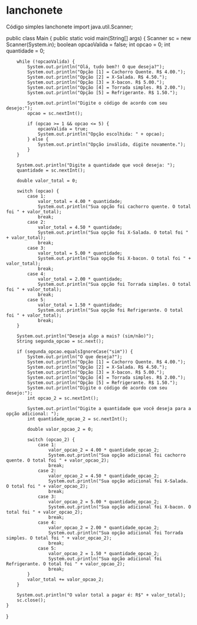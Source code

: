 # lanchonete
Código simples lanchonete
import java.util.Scanner;

public class Main {
    public static void main(String[] args) {
        Scanner sc = new Scanner(System.in);
        boolean opcaoValida = false;
        int opcao = 0;
        int quantidade = 0;

        while (!opcaoValida) {
            System.out.println("Olá, tudo bem?! O que deseja?");
            System.out.println("Opção [1] = Cachorro Quente. R$ 4.00.");
            System.out.println("Opção [2] = X-Salada. R$ 4.50.");
            System.out.println("Opção [3] = X-bacon. R$ 5.00.");
            System.out.println("Opção [4] = Torrada simples. R$ 2.00.");
            System.out.println("Opção [5] = Refrigerante. R$ 1.50.");

            System.out.println("Digite o código de acordo com seu desejo:");
            opcao = sc.nextInt();

            if (opcao >= 1 && opcao <= 5) {
                opcaoValida = true;
                System.out.println("Opção escolhida: " + opcao);
            } else {
                System.out.println("Opção inválida, digite novamente.");
            }
        }

        System.out.println("Digite a quantidade que você deseja: ");
        quantidade = sc.nextInt();

        double valor_total = 0;

        switch (opcao) {
            case 1:
                valor_total = 4.00 * quantidade;
                System.out.println("Sua opção foi cachorro quente. O total foi " + valor_total);
                break;
            case 2:
                valor_total = 4.50 * quantidade;
                System.out.println("Sua opção foi X-Salada. O total foi " + valor_total);
                break;
            case 3:
                valor_total = 5.00 * quantidade;
                System.out.println("Sua opção foi X-bacon. O total foi " + valor_total);
                break;
            case 4:
                valor_total = 2.00 * quantidade;
                System.out.println("Sua opção foi Torrada simples. O total foi " + valor_total);
                break;
            case 5:
                valor_total = 1.50 * quantidade;
                System.out.println("Sua opção foi Refrigerante. O total foi " + valor_total);
                break;
        }

        System.out.println("Deseja algo a mais? (sim/não)");
        String segunda_opcao = sc.next();

        if (segunda_opcao.equalsIgnoreCase("sim")) {
            System.out.println("O que deseja?");
            System.out.println("Opção [1] = Cachorro Quente. R$ 4.00.");
            System.out.println("Opção [2] = X-Salada. R$ 4.50.");
            System.out.println("Opção [3] = X-bacon. R$ 5.00.");
            System.out.println("Opção [4] = Torrada simples. R$ 2.00.");
            System.out.println("Opção [5] = Refrigerante. R$ 1.50.");
            System.out.println("Digite o código de acordo com seu desejo:");
            int opcao_2 = sc.nextInt();

            System.out.println("Digite a quantidade que você deseja para a opção adicional: ");
            int quantidade_opcao_2 = sc.nextInt();

            double valor_opcao_2 = 0;

            switch (opcao_2) {
                case 1:
                    valor_opcao_2 = 4.00 * quantidade_opcao_2;
                    System.out.println("Sua opção adicional foi cachorro quente. O total foi " + valor_opcao_2);
                    break;
                case 2:
                    valor_opcao_2 = 4.50 * quantidade_opcao_2;
                    System.out.println("Sua opção adicional foi X-Salada. O total foi " + valor_opcao_2);
                    break;
                case 3:
                    valor_opcao_2 = 5.00 * quantidade_opcao_2;
                    System.out.println("Sua opção adicional foi X-bacon. O total foi " + valor_opcao_2);
                    break;
                case 4:
                    valor_opcao_2 = 2.00 * quantidade_opcao_2;
                    System.out.println("Sua opção adicional foi Torrada simples. O total foi " + valor_opcao_2);
                    break;
                case 5:
                    valor_opcao_2 = 1.50 * quantidade_opcao_2;
                    System.out.println("Sua opção adicional foi Refrigerante. O total foi " + valor_opcao_2);
                    break;
            }
            valor_total += valor_opcao_2;
        }

        System.out.println("O valor total a pagar é: R$" + valor_total);
        sc.close();
    }
}
